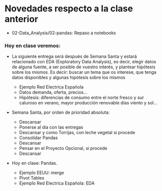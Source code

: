 # Novedades respecto a la clase anterior

* 02-Data_Analysis/02-pandas: Repaso a notebooks


### Hoy en clase veremos:

* La siguiente entrega será después de Semana Santa y estará relacionado con EDA (Exploratory Data Analysis), es decir, elegir datos de alguna fuente, a ser posible de vuestro interés, y plantear hipótesis sobre los mismos. Es decir: buscar un tema que os interese, que tenga datos disponibles y algunas hipótesis sobre los mismos

  * Ejemplo Red Electrica Española
  * Datos demanda, oferta, precios...
  * Hipótesis: diferencias de consumo entre el norte fresco y sur caluroso en verano, mayor producción renovable días viento y sol...

* Semana Santa, por orden de prioridad absoluta: 

  * Descansar
  * Ponerse al día con las entregas
  * Descansar y como Torrijas, con leche vegetal si procede
  * Consolidar Pandas
  * Descansar
  * Pensar en el Proyecto Opcional, si procede
  * Descansar

* Hoy en clase: Pandas.
    * Ejemplo EEUU: merge
    * Pivot Tables
    * Ejemplo Red Electrica Española: EDA


